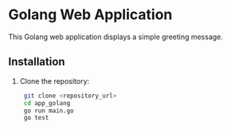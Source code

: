 # Golang Web Application

This Golang web application displays a simple greeting message.

## Installation

1. Clone the repository:

   ```bash
    git clone <repository_url>
    cd app_golang
    go run main.go
    go test
